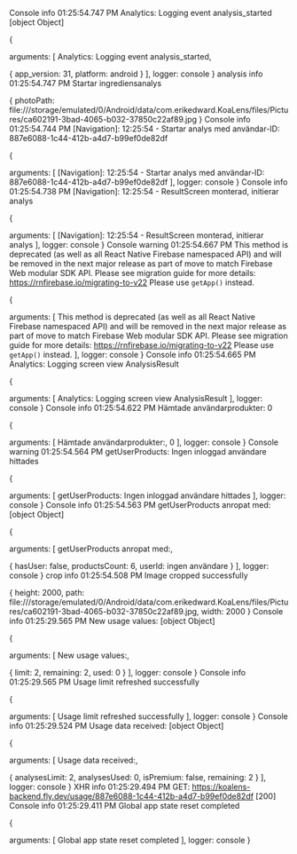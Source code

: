 Console
info
01:25:54.747 PM
Analytics: Logging event analysis_started [object Object]

{

arguments: [
Analytics: Logging event analysis_started,

{
app_version: 31,
platform: android
}
],
logger: console
}
analysis
info
01:25:54.747 PM
Startar ingrediensanalys

{
photoPath: file:///storage/emulated/0/Android/data/com.erikedward.KoaLens/files/Pictures/ca602191-3bad-4065-b032-37850c22af89.jpg
}
Console
info
01:25:54.744 PM
[Navigation]: 12:25:54 - Startar analys med användar-ID: 887e6088-1c44-412b-a4d7-b99ef0de82df

{

arguments: [
[Navigation]: 12:25:54 - Startar analys med användar-ID: 887e6088-1c44-412b-a4d7-b99ef0de82df
],
logger: console
}
Console
info
01:25:54.738 PM
[Navigation]: 12:25:54 - ResultScreen monterad, initierar analys

{

arguments: [
[Navigation]: 12:25:54 - ResultScreen monterad, initierar analys
],
logger: console
}
Console
warning
01:25:54.667 PM
This method is deprecated (as well as all React Native Firebase namespaced API) and will be removed in the next major release as part of move to match Firebase Web modular SDK API. Please see migration guide for more details: https://rnfirebase.io/migrating-to-v22 Please use `getApp()` instead.

{

arguments: [
This method is deprecated (as well as all React Native Firebase namespaced API) and will be removed in the next major release as part of move to match Firebase Web modular SDK API. Please see migration guide for more details: https://rnfirebase.io/migrating-to-v22 Please use `getApp()` instead.
],
logger: console
}
Console
info
01:25:54.665 PM
Analytics: Logging screen view AnalysisResult

{

arguments: [
Analytics: Logging screen view AnalysisResult
],
logger: console
}
Console
info
01:25:54.622 PM
Hämtade användarprodukter: 0

{

arguments: [
Hämtade användarprodukter:,
0
],
logger: console
}
Console
warning
01:25:54.564 PM
getUserProducts: Ingen inloggad användare hittades

{

arguments: [
getUserProducts: Ingen inloggad användare hittades
],
logger: console
}
Console
info
01:25:54.563 PM
getUserProducts anropat med: [object Object]

{

arguments: [
getUserProducts anropat med:,

{
hasUser: false,
productsCount: 6,
userId: ingen användare
}
],
logger: console
}
crop
info
01:25:54.508 PM
Image cropped successfully

{
height: 2000,
path: file:///storage/emulated/0/Android/data/com.erikedward.KoaLens/files/Pictures/ca602191-3bad-4065-b032-37850c22af89.jpg,
width: 2000
}
Console
info
01:25:29.565 PM
New usage values: [object Object]

{

arguments: [
New usage values:,

{
limit: 2,
remaining: 2,
used: 0
}
],
logger: console
}
Console
info
01:25:29.565 PM
Usage limit refreshed successfully

{

arguments: [
Usage limit refreshed successfully
],
logger: console
}
Console
info
01:25:29.524 PM
Usage data received: [object Object]

{

arguments: [
Usage data received:,

{
analysesLimit: 2,
analysesUsed: 0,
isPremium: false,
remaining: 2
}
],
logger: console
}
XHR
info
01:25:29.494 PM
GET: https://koalens-backend.fly.dev/usage/887e6088-1c44-412b-a4d7-b99ef0de82df [200]
Console
info
01:25:29.411 PM
Global app state reset completed

{

arguments: [
Global app state reset completed
],
logger: console
}